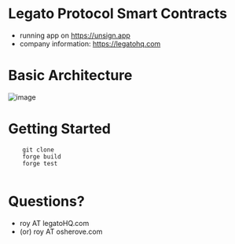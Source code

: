 # Legato Protocol Smart Contracts
- running app on https://unsign.app
- company information: https://legatohq.com

# Basic Architecture
  ![image](https://github.com/LegatoHQ/legato-core-contracts/assets/575051/c69636a7-0dda-491c-be38-b926e28dc17a)

# Getting Started

```
    git clone 
    forge build
    forge test


```

# Questions?
- roy AT legatoHQ.com 
- (or) roy AT osherove.com

